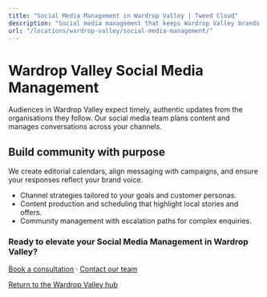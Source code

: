 ```yaml
---
title: "Social Media Management in Wardrop Valley | Tweed Cloud"
description: "Social media management that keeps Wardrop Valley brands consistent and engaging."
url: "/locations/wardrop-valley/social-media-management/"
---
```


# Wardrop Valley Social Media Management

Audiences in Wardrop Valley expect timely, authentic updates from the organisations they follow. Our social media team plans content and manages conversations across your channels.

## Build community with purpose

We create editorial calendars, align messaging with campaigns, and ensure your responses reflect your brand voice.

- Channel strategies tailored to your goals and customer personas.
- Content production and scheduling that highlight local stories and offers.
- Community management with escalation paths for complex enquiries.

### Ready to elevate your Social Media Management in Wardrop Valley?

[Book a consultation](/consultation/) · [Contact our team](/contact/)

[Return to the Wardrop Valley hub](/locations/wardrop-valley/)
